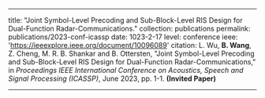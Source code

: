 ---

title: "Joint Symbol-Level Precoding and Sub-Block-Level RIS Design for Dual-Function Radar-Communications."
collection: publications
permalink: publications/2023-conf-icassp
date: 1023-2-17
level: conference
ieee: 'https://ieeexplore.ieee.org/document/10096089'
citation: L. Wu, <b>B. Wang</b>, Z. Cheng,  M. R. B. Shankar and B. Ottersten, "Joint Symbol-Level Precoding and Sub-Block-Level RIS Design for Dual-Function Radar-Communications," in <i>Proceedings IEEE International Conference on Acoustics, Speech and Signal Processing (ICASSP)</i>, June 2023, pp. 1-1. <b>(Invited Paper)</b>

---